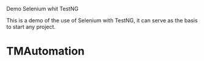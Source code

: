 Demo Selenium whit TestNG

This is a demo of the use of Selenium with TestNG, it can serve as the basis to start any project.
# TMAutomation
